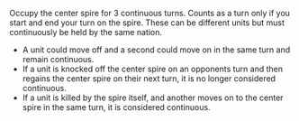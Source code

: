 Occupy the center spire for 3 continuous turns. Counts as a turn only if you start and end your turn on the spire. These can be different units but must continuously be held by the same nation.
  - A unit could move off and a second could move on in the same turn and remain continuous.
  - If a unit is knocked off the center spire on an opponents turn and then regains the center spire on their next turn, it is no longer considered continuous.
  - If a unit is killed by the spire itself, and another moves on to the center spire in the same turn, it is considered continuous.

  